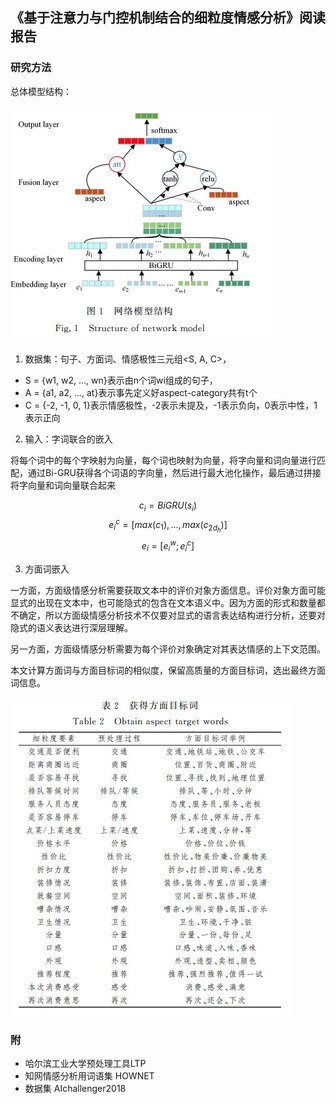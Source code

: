 ## 《基于注意力与门控机制结合的细粒度情感分析》阅读报告


### 研究方法

总体模型结构：

![../images/1643253820753.jpg](../images/1643253820753.jpg)

1. 数据集：句子、方面词、情感极性三元组<S, A, C>，
* S = {w1, w2, ..., wn}表示由n个词wi组成的句子，
* A = {a1, a2, ..., at}表示事先定义好aspect-category共有t个
* C = {-2, -1, 0, 1}表示情感极性，-2表示未提及，-1表示负向，0表示中性，1表示正向

2. 输入：字词联合的嵌入

将每个词中的每个字映射为向量，每个词也映射为向量，将字向量和词向量进行匹配，通过Bi-GRU获得各个词语的字向量，然后进行最大池化操作，最后通过拼接将字向量和词向量联合起来

$$c_i = BiGRU(s_i)$$
$$e^c_i = [max(c_1), ..., max(c_{2d_h})] $$
$$e_i = [e^w_i;e^c_i]$$

3. 方面词嵌入

一方面，方面级情感分析需要获取文本中的评价对象方面信息。评价对象方面可能显式的出现在文本中，也可能隐式的包含在文本语义中。因为方面的形式和数量都不确定，所以方面级情感分析技术不仅要对显式的语言表达结构进行分析，还要对隐式的语义表达进行深层理解。

另一方面，方面级情感分析需要为每个评价对象确定对其表达情感的上下文范围。

本文计算方面词与方面目标词的相似度，保留高质量的方面目标词，选出最终方面词信息。

![../images/1643254266435.jpg](../images/1643254266435.jpg)

### 附

* 哈尔滨工业大学预处理工具LTP
* 知网情感分析用词语集 HOWNET
* 数据集 AIchallenger2018